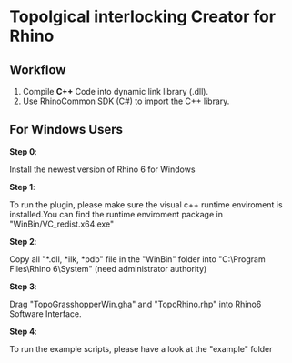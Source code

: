 # Topolgical interlocking Creator for Rhino 

## Workflow
1. Compile **C++** Code into dynamic link library (.dll).
2. Use RhinoCommon SDK (C#) to import the C++ library.

## For Windows Users

**Step 0**:

Install the newest version of Rhino 6 for Windows

**Step 1**:

To run the plugin, please make sure the visual c++ runtime enviroment is installed.You can find the runtime enviroment package in  "WinBin/VC_redist.x64.exe"

**Step 2**:

Copy all "*.dll, *ilk, *pdb" file in the "WinBin" folder into "C:\Program Files\Rhino 6\System" (need administrator authority)

**Step 3**:

Drag "TopoGrasshopperWin.gha" and "TopoRhino.rhp" into Rhino6 Software Interface.

**Step 4**:

To run the example scripts, please have a look at the "example" folder
